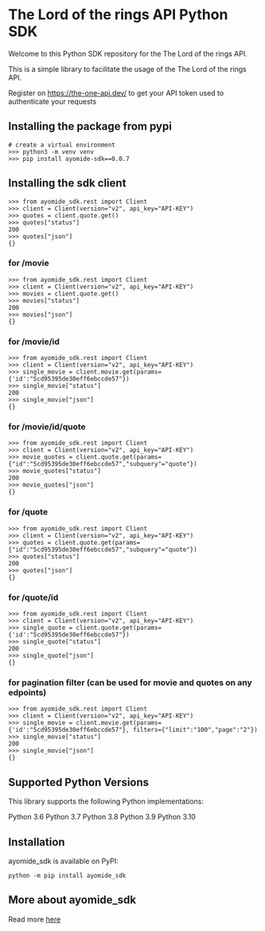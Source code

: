 # The Lord of the rings API Python SDK

Welcome to this Python SDK repository for the The Lord of the rings API.

This is a simple library to facilitate the usage of the The Lord of the rings API.

Register on https://the-one-api.dev/ to get your API token used to authenticate your requests

## Installing the package from pypi

```
# create a virtual environment
>>> python3 -m venv venv
>>> pip install ayomide-sdk==0.0.7
```

## Installing the sdk client
```
>>> from ayomide_sdk.rest import Client
>>> client = Client(version="v2", api_key="API-KEY")
>>> quotes = client.quote.get()
>>> quotes["status"]
200
>>> quotes["json"]
{}
```

### for /movie
```
>>> from ayomide_sdk.rest import Client
>>> client = Client(version="v2", api_key="API-KEY")
>>> movies = client.quote.get()
>>> movies["status"]
200
>>> movies["json"]
{}
```

### for /movie/id
```
>>> from ayomide_sdk.rest import Client
>>> client = Client(version="v2", api_key="API-KEY")
>>> single_movie = client.movie.get(params={'id':"5cd95395de30eff6ebccde57"})
>>> single_movie["status"]
200
>>> single_movie["json"]
{}
```

### for /movie/id/quote
```
>>> from ayomide_sdk.rest import Client
>>> client = Client(version="v2", api_key="API-KEY")
>>> movie_quotes = client.quote.get(params={"id":"5cd95395de30eff6ebccde57","subquery"="quote"})
>>> movie_quotes["status"]
200
>>> movie_quotes["json"]
{}
```

### for /quote
```
>>> from ayomide_sdk.rest import Client
>>> client = Client(version="v2", api_key="API-KEY")
>>> quotes = client.quote.get(params={"id":"5cd95395de30eff6ebccde57","subquery"="quote"})
>>> quotes["status"]
200
>>> quotes["json"]
{}
```

### for /quote/id
```
>>> from ayomide_sdk.rest import Client
>>> client = Client(version="v2", api_key="API-KEY")
>>> single_quote = client.quote.get(params={'id':"5cd95395de30eff6ebccde57"})
>>> single_quote["status"]
200
>>> single_quote["json"]
{}
```

### for pagination filter (can be used for movie and quotes on any edpoints)
```
>>> from ayomide_sdk.rest import Client
>>> client = Client(version="v2", api_key="API-KEY")
>>> single_movie = client.movie.get(params={'id':"5cd95395de30eff6ebccde57"}, filters={"limit":"100","page":"2"})
>>> single_movie["status"]
200
>>> single_movie["json"]
{}
```


## Supported Python Versions
This library supports the following Python implementations:

Python 3.6
Python 3.7
Python 3.8
Python 3.9
Python 3.10

## Installation

ayomide_sdk is available on PyPI: 
```
python -m pip install ayomide_sdk
```

## More about ayomide_sdk

Read more <a href="https://github.com/Alsaheem/ayomide-sdk" target="_blank">here</a>
